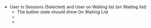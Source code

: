 


* User in Sessions (Selected) and User on Waiting list (on Waiting list)
  * The button state should show On Waiting List
  * 
  * 